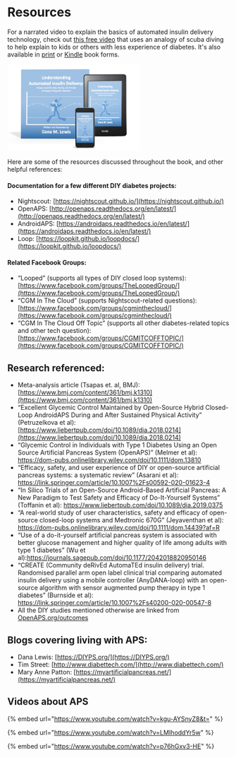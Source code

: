 # Resources

For a narrated video to explain the basics of automated insulin delivery technology, check out [this free video](https://bit.ly/39Paa1O) that uses an analogy of scuba diving to help explain to kids or others with less experience of diabetes. It's also available in [print](https://amzn.to/3tqJHza) or [Kindle](https://amzn.to/39MzCVE) book forms.

![Visual of different book formats for "Understanding Automated Insulin Delivery: A basic book for kids, family, and friends of people living with diabetes ", a book for kids, by Dana M. Lewis](.gitbook/assets/UnderstandingAutomatedInsulinDelivery_Book_DanaMLewis.png)

Here are some of the resources discussed throughout the book, and other helpful references:

#### Documentation for a few different DIY diabetes projects:

* Nightscout: [https://nightscout.github.io/](https://nightscout.github.io/)
* OpenAPS: [http://openaps.readthedocs.org/en/latest/](http://openaps.readthedocs.org/en/latest/)
* AndroidAPS: [https://androidaps.readthedocs.io/en/latest/](https://androidaps.readthedocs.io/en/latest/)
* Loop: [https://loopkit.github.io/loopdocs/](https://loopkit.github.io/loopdocs/)

#### Related Facebook Groups:

* “Looped” \(supports all types of DIY closed loop systems\): [https://www.facebook.com/groups/TheLoopedGroup/](https://www.facebook.com/groups/TheLoopedGroup/)
* “CGM In The Cloud” \(supports Nightscout-related questions\): [https://www.facebook.com/groups/cgminthecloud/](https://www.facebook.com/groups/cgminthecloud/)
* “CGM In The Cloud Off Topic” \(supports all other diabetes-related topics and other tech question\): [https://www.facebook.com/groups/CGMITCOFFTOPIC/](https://www.facebook.com/groups/CGMITCOFFTOPIC/)

## Research referenced:

* Meta-analysis article \(Tsapas et. al, BMJ\): [https://www.bmj.com/content/361/bmj.k1310](https://www.bmj.com/content/361/bmj.k1310)
* “Excellent Glycemic Control Maintained by Open-Source Hybrid Closed-Loop AndroidAPS During and After Sustained Physical Activity” \(Petruzelkova et al\): [https://www.liebertpub.com/doi/10.1089/dia.2018.0214](https://www.liebertpub.com/doi/10.1089/dia.2018.0214)
* “Glycemic Control in Individuals with Type 1 Diabetes Using an Open Source Artificial Pancreas System (OpenAPS)” (Melmer et al): https://dom-pubs.onlinelibrary.wiley.com/doi/10.1111/dom.13810
* “Efficacy, safety, and user experience of DIY or open-source artificial pancreas systems: a systematic review” (Asarani et al): https://link.springer.com/article/10.1007%2Fs00592-020-01623-4
* “In Silico Trials of an Open-Source Android-Based Artificial Pancreas: A New Paradigm to Test Safety and Efficacy of Do-It-Yourself Systems” (Toffanin et al): https://www.liebertpub.com/doi/10.1089/dia.2019.0375
* “A real-world study of user characteristics, safety and efficacy of open-source closed-loop systems and Medtronic 670G” (Jeyaventhan et al): https://dom-pubs.onlinelibrary.wiley.com/doi/10.1111/dom.14439?af=R
* “Use of a do-it-yourself artificial pancreas system is associated with better glucose management and higher quality of life among adults with type 1 diabetes” (Wu et al):https://journals.sagepub.com/doi/10.1177/2042018820950146
* “CREATE (Community deRivEd AutomaTEd insulin delivery) trial. Randomised parallel arm open label clinical trial comparing automated insulin delivery using a mobile controller (AnyDANA-loop) with an open-source algorithm with sensor augmented pump therapy in type 1 diabetes” (Burnside et al): https://link.springer.com/article/10.1007%2Fs40200-020-00547-8
* All the DIY studies mentioned otherwise are linked from [OpenAPS.org/outcomes](http://OpenAPS.org/outcomes)

## Blogs covering living with APS:

* Dana Lewis: [https://DIYPS.org/](https://DIYPS.org/)
* Tim Street: [http://www.diabettech.com/](http://www.diabettech.com/)
* Mary Anne Patton: [https://myartificialpancreas.net/](https://myartificialpancreas.net/)

## Videos about APS

{% embed url="https://www.youtube.com/watch?v=kgu-AYSnyZ8&t=" %}

{% embed url="https://www.youtube.com/watch?v=LMIhoddYr5w" %}

{% embed url="https://www.youtube.com/watch?v=p76hGxv3-HE" %}





